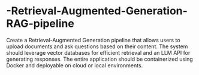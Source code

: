# -Retrieval-Augmented-Generation-RAG-pipeline
Create a Retrieval-Augmented Generation  pipeline that allows users to upload documents and  ask questions based on their content. The system should leverage vector databases for efficient retrieval  and an LLM API for generating responses. The entire  application should be containerized using Docker and deployable on cloud or local environments.

